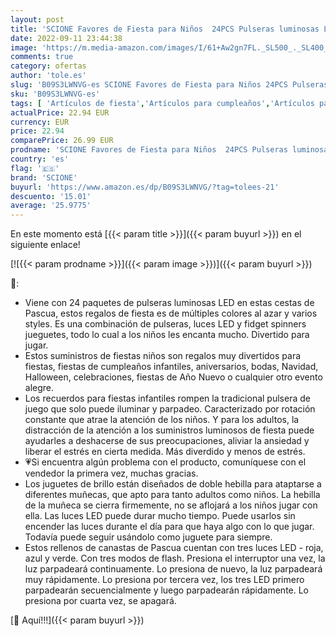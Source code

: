 ```yaml
---
layout: post
title: 'SCIONE Favores de Fiesta para Niños  24PCS Pulseras luminosas LED Brillo En Oscuridad Juguetes Regalos de Cumpleaños Día de San Valentín Navidad Halloween a Niños Niñas Fiestas Favores'
date: 2022-09-11 23:44:38
image: 'https://m.media-amazon.com/images/I/61+Aw2gn7FL._SL500_._SL400_.jpg'
comments: true
category: ofertas
author: 'tole.es'
slug: 'B09S3LWNVG-es SCIONE Favores de Fiesta para Niños 24PCS Pulseras...'
sku: 'B09S3LWNVG-es'
tags: [ 'Artículos de fiesta','Artículos para cumpleaños','Artículos para fiestas','Costura y manualidades','Hogar y cocina','Materiales para manualidades','Paquetes multielementos de cotillones para niños','navidad','scione','🇪🇸', ]
actualPrice: 22.94 EUR
currency: EUR
price: 22.94
comparePrice: 26.99 EUR
prodname: 'SCIONE Favores de Fiesta para Niños  24PCS Pulseras luminosas LED Brillo En Oscuridad Juguetes Regalos de Cumpleaños Día de San Valentín Navidad Halloween a Niños Niñas Fiestas Favores'
country: 'es'
flag: '🇪🇸'
brand: 'SCIONE'
buyurl: 'https://www.amazon.es/dp/B09S3LWNVG/?tag=tolees-21'
descuento: '15.01'
average: '25.9775'
---
```


En este momento está [{{< param title >}}]({{< param buyurl >}}) en el siguiente enlace!

[![{{< param prodname >}}]({{< param image >}})]({{< param buyurl >}})

🔎:

- Viene con 24 paquetes de pulseras luminosas LED en estas cestas de Pascua, estos regalos de fiesta es de múltiples colores al azar y varios styles. Es una combinación de pulseras, luces LED y fidget spinners jueguetes, todo lo cual a los niños les encanta mucho. Divertido para jugar.
- Estos suministros de fiestas niños son regalos muy divertidos para fiestas, fiestas de cumpleaños infantiles, aniversarios, bodas, Navidad, Halloween, celebraciones, fiestas de Año Nuevo o cualquier otro evento alegre.
- Los recuerdos para fiestas infantiles rompen la tradicional pulsera de juego que solo puede iluminar y parpadeo. Caracterizado por rotación constante que atrae la atención de los niños. Y para los adultos, la distracción de la atención a los suministros luminosos de fiesta puede ayudarles a deshacerse de sus preocupaciones, aliviar la ansiedad y liberar el estrés en cierta medida. Más diverdido y menos de estrés.
- 💗Si encuentra algún problema con el producto, comuníquese con el vendedor la primera vez, muchas gracias.
- Los juguetes de brillo están diseñados de doble hebilla para ataptarse a diferentes muñecas, que apto para tanto adultos como niños. La hebilla de la muñeca se cierra firmemente, no se aflojará a los niños jugar con ella. Las luces LED puede durar mucho tiempo. Puede usarlos sin encender las luces durante el día para que haya algo con lo que jugar. Todavía puede seguir usándolo como juguete para siempre.
- Estos rellenos de canastas de Pascua cuentan con tres luces LED - roja, azul y verde. Con tres modos de flash. Presiona el interruptor una vez, la luz parpadeará continuamente. Lo presiona de nuevo, la luz parpadeará muy rápidamente. Lo presiona por tercera vez, los tres LED primero parpadearán secuencialmente y luego parpadearán rápidamente. Lo presiona por cuarta vez, se apagará.

[🛒 Aquí!!!]({{< param buyurl >}})
